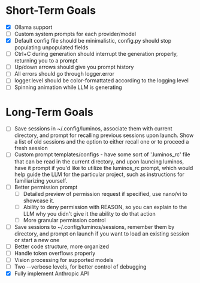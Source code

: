 # Short-Term Goals 
- [x] Ollama support
- [ ] Custom system prompts for each provider/model
- [x] Default config file should be minimalistic, config.py should stop populating unpopulated fields
- [ ] Ctrl+C during generation should interrupt the generation properly, returning you to a prompt
- [ ] Up/down arrows should give you prompt history
- [ ] All errors should go through logger.error
- [ ] logger.level should be color-formattated according to the logging level
- [ ] Spinning animation while LLM is generating

# Long-Term Goals
- [ ] Save sessions in ~/.config/luminos, associate them with current directory, and prompt for recalling previous sessions upon launch. Show a list of old sessions and the option to either recall one or to proceed a fresh session
- [ ] Custom prompt templates/configs - have some sort of '.luminos_rc' file that can be read in the current directory, and upon launcing luminos, have it prompt if you'd like to utilize the luminos_rc prompt, which would help guide the LLM for the particular project, such as instructions for familiarizing yourself.
- [ ] Better permission prompt
    - [ ] Detailed preview of permission request if specified, use nano/vi to showcase it. 
    - [ ] Ability to deny permission with REASON, so you can explain to the LLM why you didn't give it the ability to do that action
    - [ ] More granular permission control
- [ ] Save sessions to ~/.config/luminos/sessions, remember them by directory, and prompt on launch if you want to load an existing session or start a new one
- [ ] Better code structure, more organized
- [ ] Handle token overflows properly
- [ ] Vision processing for supported models
- [ ] Two --verbose levels, for better control of debugging
- [X] Fully implement Anthropic API